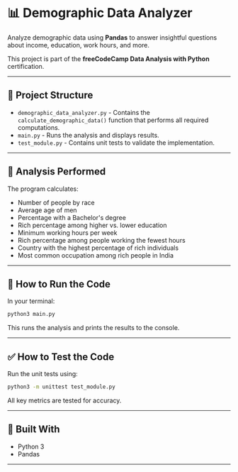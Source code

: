 # 📊 Demographic Data Analyzer

Analyze demographic data using **Pandas** to answer insightful questions about income, education, work hours, and more.

This project is part of the **freeCodeCamp Data Analysis with Python** certification.

---

## 📁 Project Structure

- `demographic_data_analyzer.py` - Contains the `calculate_demographic_data()` function that performs all required computations.
- `main.py` - Runs the analysis and displays results.
- `test_module.py` - Contains unit tests to validate the implementation.

---

## 🧠 Analysis Performed

The program calculates:
- Number of people by race
- Average age of men
- Percentage with a Bachelor's degree
- Rich percentage among higher vs. lower education
- Minimum working hours per week
- Rich percentage among people working the fewest hours
- Country with the highest percentage of rich individuals
- Most common occupation among rich people in India

---

## 🚀 How to Run the Code

In your terminal:

```bash
python3 main.py
```

This runs the analysis and prints the results to the console.

---

## ✅ How to Test the Code

Run the unit tests using:

```bash
python3 -m unittest test_module.py
```

All key metrics are tested for accuracy.

---

## 🐍 Built With

- Python 3
- Pandas

---
